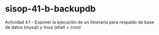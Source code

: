 # sisop-41-b-backupdb
Actividad 4.1  - Exponer la ejecución de un itinerario para respaldo de base de datos (mysql) y linux (shell + cron)
